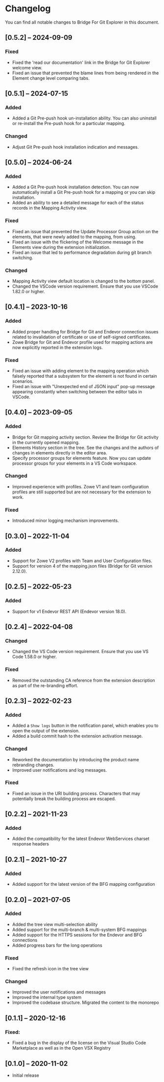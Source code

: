 # Changelog

You can find all notable changes to Bridge For Git Explorer in this document.

## [0.5.2] &ndash; 2024-09-09

### Fixed

- Fixed the 'read our documentation' link in the Bridge for Git Explorer welcome view.
- Fixed an issue that prevented the blame lines from being rendered in the Element change level comparing tabs.

## [0.5.1] &ndash; 2024-07-15

### Added

- Added a Git Pre-push hook un-installation ability. You can also uninstall or re-install the Pre-push hook for a particular mapping.

### Changed

- Adjust Git Pre-push hook installation indication and messages.

## [0.5.0] &ndash; 2024-06-24

### Added

- Added a Git Pre-push hook installation detection. You can now automatically install a Git Pre-push hook for a mapping or you can skip installation.
- Added an ability to see a detailed message for each of the status records in the Mapping Activity view.

### Fixed

- Fixed an issue that prevented the Update Processor Group action on the elements, that were newly added to the mapping, from using.
- Fixed an issue with the flickering of the Welcome message in the Elements view during the extension initialization.
- Fixed an issue that led to performance degradation during git branch switching.

### Changed

- Mapping Activity view default location is changed to the bottom panel.
- Changed the VSCode version requirement. Ensure that you use VSCode 1.82.0 or higher.

## [0.4.1] &ndash; 2023-10-16

### Added

- Added proper handling for Bridge for Git and Endevor connection issues related to invalidation of certificate or use of self-signed certificates.
- Zowe Bridge for Git and Endevor profile used for mapping actions are now explicitly reported in the extension logs.

### Fixed

- Fixed an issue with adding element to the mapping operation which falsely reported that a subsystem for the element is not found in certain scenarios.
- Fixed an issue with "Unexpected end of JSON input" pop-up message appearing constantly when switching between the editor tabs in VSCode.

## [0.4.0] &ndash; 2023-09-05

### Added

- Bridge for Git mapping activity section. Review the Bridge for Git activity in the currently opened mapping.
- Elements History section in the tree. See the changes and the authors of changes in elements directly in the editor area.
- Specify processor groups for elements feature. Now you can update processor groups for your elements in a VS Code workspace.

### Changed

- Improved experience with profiles. Zowe V1 and team configuration profiles are still supported but are not necessary for the extension to work.

### Fixed

- Introduced minor logging mechanism improvements.

## [0.3.0] &ndash; 2022-11-04

### Added

- Support for Zowe V2 profiles with Team and User Configuration files.
- Support for version 4 of the mapping.json files (Bridge for Git version 2.12.0).

## [0.2.5] &ndash; 2022-05-23

### Added

- Support for v1 Endevor REST API (Endevor version 18.0).

## [0.2.4] &ndash; 2022-04-08

### Changed

- Changed the VS Code version requirement. Ensure that you use VS Code 1.58.0 or higher.

### Fixed

- Removed the outstanding CA reference from the extension description as part of the re-branding effort.

## [0.2.3] &ndash; 2022-02-23

### Added

- Added a `Show logs` button in the notification panel, which enables you to open the output of the extension.
- Added a build commit hash to the extension activation message.

### Changed

- Reworked the documentation by introducing the product name rebranding changes.
- Improved user notifications and log messages.

### Fixed

- Fixed an issue in the URI building process. Characters that may potentially break the building process are escaped.

## [0.2.2] &ndash; 2021-11-23

### Added

- Added the compatibility for the latest Endevor WebServices charset response headers

## [0.2.1] &ndash; 2021-10-27

### Added

- Added support for the latest version of the BFG mapping configuration

## [0.2.0] &ndash; 2021-07-05

### Added

- Added the tree view multi-selection ability
- Added support for the multi-branch & multi-system BFG mappings
- Added support for the HTTPS sessions for the Endevor and BFG connections
- Added progress bars for the long operations

### Fixed

- Fixed the refresh icon in the tree view

### Changed

- Improved the user notifications and messages
- Improved the internal type system
- Improved the codebase structure. Migrated the content to the monorepo

## [0.1.1] &ndash; 2020-12-16

### Fixed:

- Fixed a bug in the display of the license on the Visual Studio Code Marketplace as well as in the Open VSX Registry

## [0.1.0] &ndash; 2020-11-02

- Initial release
